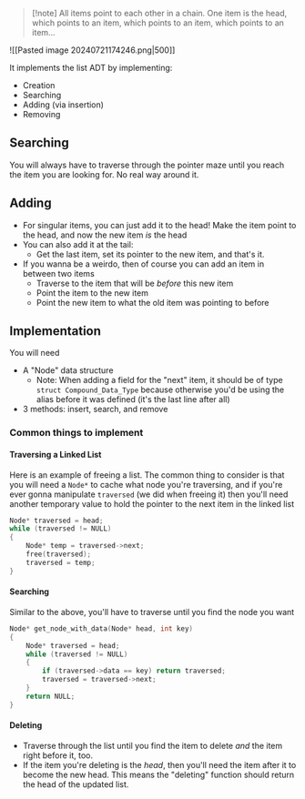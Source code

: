 >[!note] All items point to each other in a chain. One item is the head, which points to an item, which points to an item, which points to an item...

![[Pasted image 20240721174246.png|500]]

It implements the list ADT by implementing:
- Creation
- Searching
- Adding (via insertion)
- Removing
## Searching
You will always have to traverse through the pointer maze until you reach the item you are looking for. No real way around it.
## Adding
- For singular items, you can just add it to the head! Make the item point to the head, and now the new item *is* the head
- You can also add it at the tail:
	- Get the last item, set its pointer to the new item, and that's it.
- If you wanna be a weirdo, then of course you can add an item in between two items
	- Traverse to the item that will be *before* this new item
	- Point the item to the new item
	- Point the new item to what the old item was pointing to before

## Implementation
You will need
-  A "Node" data structure 
	- Note: When adding a field for the "next" item, it should be of type `struct Compound_Data_Type` because otherwise you'd be using the alias before it was defined (it's the last line after all)
- 3 methods: insert, search, and remove

### Common things to implement
#### Traversing a Linked List
Here is an example of freeing a list. The common thing to consider is that you will need a `Node*` to cache what node you're traversing, and if you're ever gonna manipulate `traversed` (we did when freeing it) then you'll need another temporary value to hold the pointer to the next item in the linked list 
```c
Node* traversed = head;
while (traversed != NULL)
{
	Node* temp = traversed->next;
	free(traversed);
	traversed = temp;
}
```

#### Searching
Similar to the above, you'll have to traverse until you find the node you want
```c
Node* get_node_with_data(Node* head, int key) 
{
	Node* traversed = head;
	while (traversed != NULL)
	{
		if (traversed->data == key) return traversed;
		traversed = traversed->next;
	}
	return NULL;
}
```
#### Deleting
- Traverse through the list until you find the item to delete *and* the item right before it, too.
- If the item you're deleting is the *head*, then you'll need the item after it to become the new head. This means the "deleting" function should return the head of the updated list. 